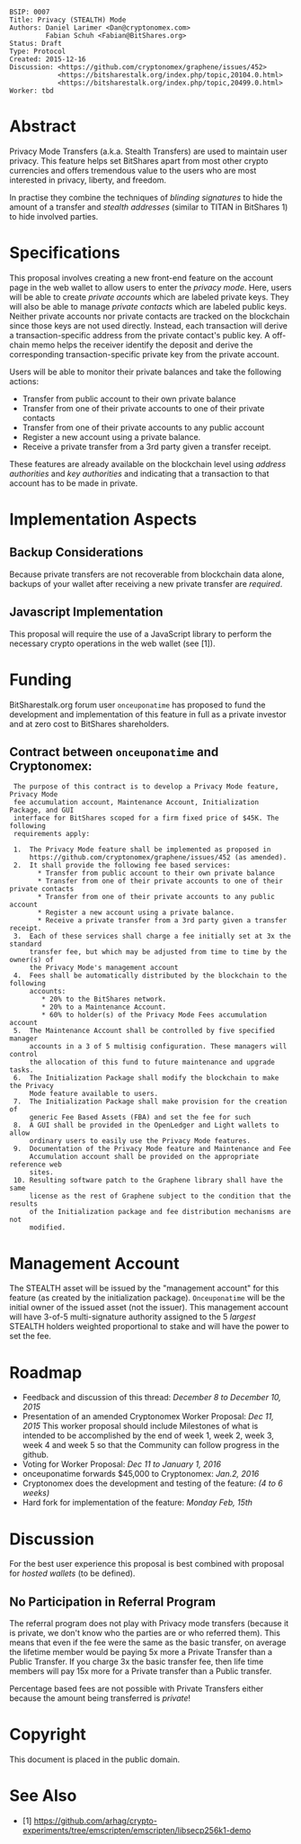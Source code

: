     BSIP: 0007
    Title: Privacy (STEALTH) Mode
    Authors: Daniel Larimer <Dan@cryptonomex.com>
             Fabian Schuh <Fabian@BitShares.org>
    Status: Draft
    Type: Protocol
    Created: 2015-12-16
    Discussion: <https://github.com/cryptonomex/graphene/issues/452>
                <https://bitsharestalk.org/index.php/topic,20104.0.html>
                <https://bitsharestalk.org/index.php/topic,20499.0.html>
    Worker: tbd

# Abstract

Privacy Mode Transfers (a.k.a. Stealth Transfers) are used to maintain user
privacy. This feature helps set BitShares apart from most other crypto
currencies and offers tremendous value to the users who are most interested in
privacy, liberty, and freedom.

In practise they combine the techniques of *blinding signatures* to hide the
amount of a transfer and *stealth addresses* (similar to TITAN in BitShares 1)
to hide involved parties.

# Specifications

This proposal involves creating a new front-end feature on the account page in
the web wallet to allow users to enter the *privacy mode*. Here, users will be
able to create *private accounts* which are labeled private keys. They will
also be able to manage *private contacts* which are labeled public keys. Neither
private accounts nor private contacts are tracked on the blockchain since those
keys are not used directly. Instead, each transaction will derive a
transaction-specific address from the private contact's public key. A off-chain
memo helps the receiver identify the deposit and derive the corresponding
transaction-specific private key from the private account.

Users will be able to monitor their private balances and take the following
actions:

* Transfer from public account to their own private balance
* Transfer from one of their private accounts to one of their private contacts
* Transfer from one of their private accounts to any public account
* Register a new account using a private balance.
* Receive a private transfer from a 3rd party given a transfer receipt.

These features are already available on the blockchain level using *address
authorities* and *key authorities* and indicating that a transaction to that
account has to be made in private.

# Implementation Aspects

## Backup Considerations

Because private transfers are not recoverable from blockchain data alone,
backups of your wallet after receiving a new private transfer are *required*. 

## Javascript Implementation

This proposal will require the use of a JavaScript library to perform the
necessary crypto operations in the web wallet (see [1]).

# Funding

BitSharestalk.org forum user `onceuponatime` has proposed to fund the
development and implementation of this feature in full as a private investor and
at zero cost to BitShares shareholders.

## Contract between `onceuponatime` and Cryptonomex:

     The purpose of this contract is to develop a Privacy Mode feature, Privacy Mode
     fee accumulation account, Maintenance Account, Initialization Package, and GUI
     interface for BitShares scoped for a firm fixed price of $45K. The following
     requirements apply:

     1.  The Privacy Mode feature shall be implemented as proposed in
         https://github.com/cryptonomex/graphene/issues/452 (as amended).
     2.  It shall provide the following fee based services:
           * Transfer from public account to their own private balance
           * Transfer from one of their private accounts to one of their private contacts
           * Transfer from one of their private accounts to any public account
           * Register a new account using a private balance.
           * Receive a private transfer from a 3rd party given a transfer receipt.
     3.  Each of these services shall charge a fee initially set at 3x the standard
         transfer fee, but which may be adjusted from time to time by the owner(s) of
         the Privacy Mode's management account
     4.  Fees shall be automatically distributed by the blockchain to the following
         accounts:
            * 20% to the BitShares network.
            * 20% to a Maintenance Account.
            * 60% to holder(s) of the Privacy Mode Fees accumulation account
     5.  The Maintenance Account shall be controlled by five specified manager
         accounts in a 3 of 5 multisig configuration. These managers will control
         the allocation of this fund to future maintenance and upgrade tasks.
     6.  The Initialization Package shall modify the blockchain to make the Privacy
         Mode feature available to users.
     7.  The Initialization Package shall make provision for the creation of
         generic Fee Based Assets (FBA) and set the fee for such
     8.  A GUI shall be provided in the OpenLedger and Light wallets to allow
         ordinary users to easily use the Privacy Mode features.
     9.  Documentation of the Privacy Mode feature and Maintenance and Fee
         Accumulation account shall be provided on the appropriate reference web
         sites.
     10. Resulting software patch to the Graphene library shall have the same
         license as the rest of Graphene subject to the condition that the results
         of the Initialization package and fee distribution mechanisms are not
         modified.

# Management Account

The STEALTH asset will be issued by the "management account" for this feature
(as created by the initialization package). `Onceuponatime` will be the initial
owner of the issued asset (not the issuer). This management account will have
3-of-5 multi-signature authority assigned to the 5 *largest* STEALTH holders
weighted proportional to stake and will have the power to set the fee.

# Roadmap

* Feedback and discussion of this thread: *December 8 to December 10, 2015*
* Presentation of an amended Cryptonomex Worker Proposal: *Dec 11, 2015*
  This worker proposal should include Milestones of what is intended to be
  accomplished by the end of week 1, week 2, week 3, week 4 and week 5 so that
  the Community can follow progress in the github.
* Voting for Worker Proposal: *Dec 11 to January 1, 2016*
* onceuponatime forwards $45,000 to Cryptonomex: *Jan.2, 2016*
* Cryptonomex does the development and testing of the feature: *(4 to 6 weeks)*
* Hard fork for implementation of the feature: *Monday Feb, 15th*

# Discussion

For the best user experience this proposal is best combined with proposal for
*hosted wallets* (to be defined).

## No Participation in Referral Program

The referral program does not play with Privacy mode transfers (because it is
private, we don't know who the parties are or who referred them). This means
that even if the fee were the same as the basic transfer, on average the
lifetime member would be paying 5x more a Private Transfer than a Public
Transfer. If you charge 3x the basic transfer fee, then life time members will
pay 15x more for a Private transfer than a Public transfer.

Percentage based fees are not possible with Private Transfers either because the
amount being transferred is *private*!

# Copyright

This document is placed in the public domain.

# See Also

* [1] https://github.com/arhag/crypto-experiments/tree/emscripten/emscripten/libsecp256k1-demo

